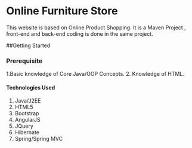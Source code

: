 # Online Furniture Store

  This website is based on Online Product Shopping. It is a Maven Project , front-end and back-end coding is done in the same project.
  
 ##Getting Started
 
 ### Prerequisite
   1.Basic knowledge of Core Java/OOP Concepts.
   2. Knowledge of HTML.
  
#### Technologies Used
  1. Java/J2EE
  2. HTML5
  3. Bootstrap
  4. AngularJS
  5. JQuery
  6. Hibernate
  7. Spring/Spring MVC
